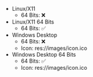 - Linux/X11
    - 64 Bits: ❌
- Linux/X11 64 Bits
    - 64 Bits: ✅
- Windows Desktop
    - 64 Bits: ❌
    - Icon: res://images/icon.ico
- Windows Desktop 64 Bits
    - 64 Bits: ✅
    - Icon: res://images/icon.ico
